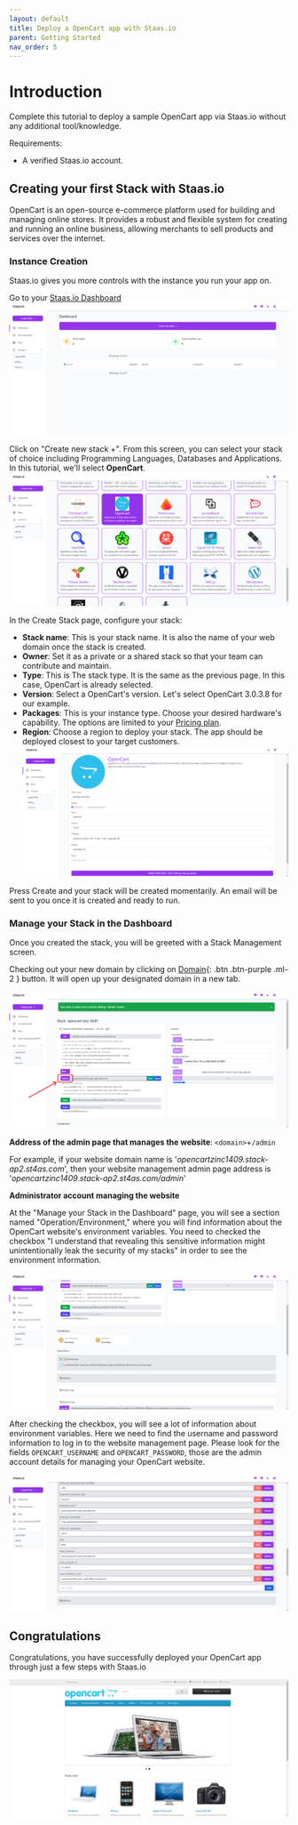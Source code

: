 ```yaml
---
layout: default
title: Deploy a OpenCart app with Staas.io
parent: Getting Started
nav_order: 5
---
```


# Introduction
Complete this tutorial to deploy a sample OpenCart app via Staas.io without any additional tool/knowledge.

Requirements:
- A verified Staas.io account.

## Creating your first Stack with Staas.io
OpenCart is an open-source e-commerce platform used for building and managing online stores. It provides a robust and flexible system for creating and running an online business, allowing merchants to sell products and services over the internet.

### Instance Creation
Staas.io gives you more controls with the instance you run your app on.

Go to your [Staas.io Dashboard](https://www.staas.io/dashboard?utm_source=docs)
![](../../assets/images/getting-started/staas-dashboard.png)

Click on "Create new stack +".
From this screen, you can select your stack of choice including Programming Languages, Databases and Applications. In this tutorial, we'll select **OpenCart**.
![](../../assets/images/getting-started/opencart-create-stack.png)

In the Create Stack page, configure your stack:
- **Stack name**: This is your stack name. It is also the name of your web domain once the stack is created.
- **Owner**: Set it as a private or a shared stack so that your team can contribute and maintain.
- **Type**: This is The stack type. It is the same as the previous page. In this case, OpenCart is already selected.
- **Version**: Select a OpenCart's version. Let's select OpenCart 3.0.3.8 for our example.
- **Packages**: This is your instance type. Choose your desired hardware's capability. The options are limited to your [Pricing plan](https://www.staas.io/#pricing).
- **Region**: Choose a region to deploy your stack. The app should be deployed closest to your target customers.
![](../../assets/images/getting-started/opencart-create-opencart-screen.png)

Press Create and your stack will be created momentarily. An email will be sent to you once it is created and ready to run.

### Manage your Stack in the Dashboard
Once you created the stack, you will be greeted with a Stack Management screen.

Checking out your new domain by clicking on [Domain](){: .btn .btn-purple .ml-2 } button. It will open up your designated domain in a new tab.

![](../../assets/images/getting-started/opencart-stack-dashboard.png)

**Address of the admin page that manages the website**: `<domain>`+`/admin`

For example, if your website domain name is '*opencartzinc1409.stack-ap2.st4as.com*', then your website management admin page address is '*opencartzinc1409.stack-ap2.st4as.com/admin*'

**Administrator account managing the website**

At the "Manage your Stack in the Dashboard" page, you will see a section named "Operation/Environment," where you will find information about the OpenCart website's environment variables. You need to checked the checkbox "I understand that revealing this sensitive information might unintentionally leak the security of my stacks" in order to see the environment information.

![](../../assets/images/getting-started/opencart-stack-dashboard-enviroment.png)

After checking the checkbox, you will see a lot of information about environment variables. Here we need to find the username and password information to log in to the website management page. Please look for the fields `OPENCART_USERNAME` and `OPENCART_PASSWORD`, those are the admin account details for managing your OpenCart website.

![](../../assets/images/getting-started/opencart-stack-dashboard-enviroment-02.png)

## Congratulations
Congratulations, you have successfully deployed your OpenCart app through just a few steps with Staas.io

![](../../assets/images/getting-started/opencart-home-page.png)